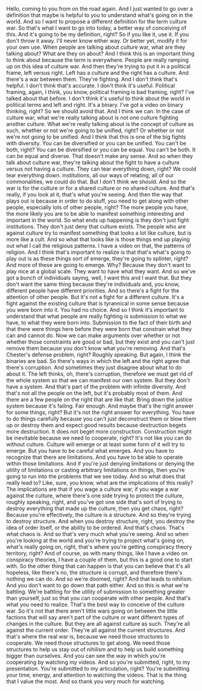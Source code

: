  Hello, coming to you from on the road again. And I just wanted to go over a definition that maybe is helpful to you to understand what's going on in the world. And so I want to propose a different definition for the term culture war. So that's what I want to go into today, a better way of conceiving of this. And it's going to be my definition, right? So if you like it, use it. If you don't throw it away. I'll never know either way. Or better yet, modify it for your own use. When people are talking about culture war, what are they talking about? What are they on about? And I think this is an important thing to think about because the term is everywhere. People are really ramping up on this idea of culture war. And then they're trying to put it in a political frame, left versus right. Left has a culture and the right has a culture. And there's a war between them. They're fighting. And I don't think that's helpful. I don't think that's accurate. I don't think it's useful. Political framing, again, I think, you know, political framing is bad framing, right? I've talked about that before. I don't think it's useful to think about the world in political terms and left and right. It's a binary. I've got a video on binary thinking, right? So we should avoid that. And I think we can. In the case of culture war, what we're really talking about is not one culture fighting another culture. What we're really talking about is the concept of culture as such, whether or not we're going to be unified, right? Or whether or not we're not going to be unified. And I think that this is one of the big fights with diversity. You can be diversified or you can be unified. You can't be both, right? You can be diversified or you can be equal. You can't be both. It can be equal and diverse. That doesn't make any sense. And so when they talk about culture war, they're talking about the fight to have a culture versus not having a culture. They can tear everything down, right? We could tear everything down. institutions, all our ways of relating, all of our commonalities, we could do that. But I don't think we should. And so the war is for the culture or for a shared culture or no shared culture. And that's really, if you look at it, that's what you're seeing. And then the way that plays out is because in order to do stuff, you need to get along with other people, especially lots of other people, right? The more people you have, the more likely you are to be able to manifest something interesting and important in the world. So what ends up happening is they don't just fight institutions. They don't just deny that culture exists. The people who are against culture try to manifest something that looks a lot like culture, but is more like a cult. And so what that looks like is those things end up playing out what I call the religious patterns. I have a video on that, the patterns of religion. And I think that's important to realize is that that's what's going to play out is as these things sort of emerge, they're going to splinter, right? And more of these are going to emerge. Why? Because they don't want to play nice at a global scale. They want to have what they want. And so we've got a bunch of individuals saying, well, I want this and I want that. But they don't want the same thing because they're individuals and, you know, different people have different priorities. And so there's a fight for the attention of other people. But it's not a fight for a different culture. It's a fight against the existing culture that is tyrannical in some sense because you were born into it. You had no choice. And so I think it's important to understand that what people are really fighting is submission to what we have, to what they were born into. Submission to the fact of their birth and that there were things here before they were born that constrain what they can and cannot do. Now we can make arguments over whether or not whether those constraints are good or bad, but they exist and you can't just remove them because you don't know what you're removing. And that's Chester's defense problem, right? Roughly speaking. But again, I think the binaries are bad. So there's ways in which the left and the right agree that there's corruption. And sometimes they just disagree about what to do about it. The left thinks, oh, there's corruption, therefore we must get rid of the whole system so that we can manifest our own system. But they don't have a system. And that's part of the problem with infinite diversity. And that's not all the people on the left, but it's probably most of them. And there are a few people on the right that are like that. Bring down the justice system because it's failing. Fair enough. And maybe that's the right answer for some things, right? But it's not the right answer for everything. You have to do things carefully because you can't just deconstruct them or blow them up or destroy them and expect good results because destruction begets more destruction. It does not beget more construction. Construction might be inevitable because we need to cooperate, right? It's not like you can do without culture. Culture will emerge or at least some form of it will try to emerge. But you have to be careful what emerges. And you have to recognize that there are limitations. And you have to be able to operate within those limitations. And if you're just denying limitations or denying the utility of limitations or casting arbitrary limitations on things, then you're going to run into the problems that we see today. And so what does that really lead to? Like, sure, you know, what are the implications of this really? The implications are that if you wage a culture war, if you wage a war against the culture, where there's one side trying to protect the culture, roughly speaking, right, and you've got one side that's sort of trying to destroy everything that made up the culture, then you get chaos, right? Because you're effectively, the culture is a structure. And so they're trying to destroy structure. And when you destroy structure, right, you destroy the idea of order itself, or the ability to be ordered. And that's chaos. That's what chaos is. And so that's very much what you're seeing. And so when you're looking at the world and you're trying to project what's going on, what's really going on, right, that's where you're getting conspiracy theory territory, right? And of course, as with many things, like I have a video on conspiracy theories, I have a couple of them, but this is a good one to start with. So the other thing that can happen is that you can believe that it's all hopeless, like there's no, the structure is corrupt, and therefore there's nothing we can do. And so we're doomed, right? And that leads to nihilism. And you don't want to go down that path either. And so this is what we're battling. We're battling for the utility of submission to something greater than yourself, just so that you can cooperate with other people. And that's what you need to realize. That's the best way to conceive of the culture war. So it's not that there aren't little wars going on between the little factions that will say aren't part of the culture or want different types of changes in the culture. But they are all against culture as such. They're all against the current order. They're all against the current structures. And that's where the real war is, because we need those structures to cooperate. We need those structures to get along. We need those structures to help us stay out of nihilism and to help us build something bigger than ourselves. And you can see the way in which you're cooperating by watching my videos. And so you're submitted, right, to my presentation. You're submitted to my articulation, right? You're submitting your time, energy, and attention to watching the videos. That is the thing that I value the most. And so thank you very much for watching.